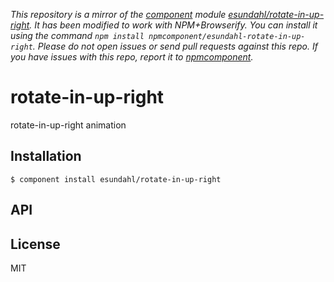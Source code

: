 *This repository is a mirror of the [component](http://component.io) module [esundahl/rotate-in-up-right](http://github.com/esundahl/rotate-in-up-right). It has been modified to work with NPM+Browserify. You can install it using the command `npm install npmcomponent/esundahl-rotate-in-up-right`. Please do not open issues or send pull requests against this repo. If you have issues with this repo, report it to [npmcomponent](https://github.com/airportyh/npmcomponent).*

# rotate-in-up-right

  rotate-in-up-right animation

## Installation

    $ component install esundahl/rotate-in-up-right

## API

   

## License

  MIT
